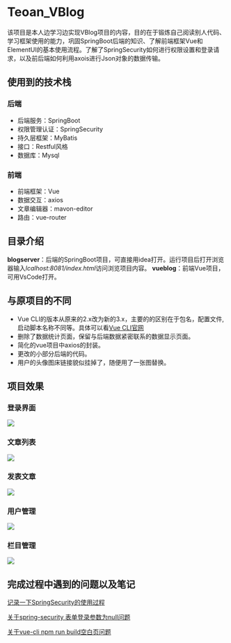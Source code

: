 # Teoan_VBlog

该项目是本人边学习边实现VBlog项目的内容，目的在于锻炼自己阅读别人代码、学习框架使用的能力，巩固SpringBoot后端的知识、了解前端框架Vue和ElementUI的基本使用流程。了解了SpringSecurity如何进行权限设置和登录请求，以及前后端如何利用axois进行Json对象的数据传输。

## 使用到的技术栈
### 后端
+ 后端服务：SpringBoot
+ 权限管理认证：SpringSecurity
+ 持久层框架：MyBatis
+ 接口：Restful风格
+ 数据库：Mysql

### 前端
+ 前端框架：Vue
+ 数据交互：axios
+ 文章编辑器：mavon-editor
+ 路由：vue-router

## 目录介绍
**blogserver**：后端的SpringBoot项目，可直接用idea打开。运行项目后打开浏览器输入*lcalhost:8081/index.html*访问浏览项目内容。
**vueblog**：前端Vue项目，可用VsCode打开。

## 与原项目的不同
+ Vue CLI的版本从原来的2.x改为新的3.x，主要的的区别在于包名，配置文件,启动脚本名称不同等。具体可以看[Vue CLI官网](https://cli.vuejs.org/zh/guide/installation.html)
+ 删除了数据统计页面，保留与后端数据紧密联系的数据显示页面。
+ 简化的vue项目中axios的封装。
+ 更改的小部分后端的代码。
+ 用户的头像图床链接貌似挂掉了，随便用了一张图替换。

## 项目效果
### 登录界面
![](https://i.imgur.com/dhYcmBt.jpg)

### 文章列表
![](https://i.imgur.com/9UnXMrU.jpg)

### 发表文章
![](https://i.imgur.com/YNdp3Lq.jpg)

### 用户管理
![](https://i.imgur.com/XkdQd3a.jpg)

### 栏目管理
![](https://i.imgur.com/Cuvbyen.jpg)

## 完成过程中遇到的问题以及笔记
[记录一下SpringSecurity的使用过程](http://teoan.ml/2020/05/10/%E8%AE%B0%E5%BD%95%E4%B8%80%E4%B8%8BSpringSecurity%E7%9A%84%E4%BD%BF%E7%94%A8%E8%BF%87%E7%A8%8B/)

[关于spring-security 表单登录参数为null问题](http://teoan.ml/2020/05/04/%E5%85%B3%E4%BA%8Espring-Security-%E8%A1%A8%E5%8D%95%E7%99%BB%E5%BD%95%E5%8F%82%E6%95%B0%E4%B8%BAnul%E9%97%AE%E9%A2%98/)

[关于vue-cli npm run build空白页问题](http://teoan.ml/2020/04/29/%E5%85%B3%E4%BA%8Evue-cli%20npm%20run%20build%E7%A9%BA%E7%99%BD%E9%A1%B5%E9%97%AE%E9%A2%98/)








